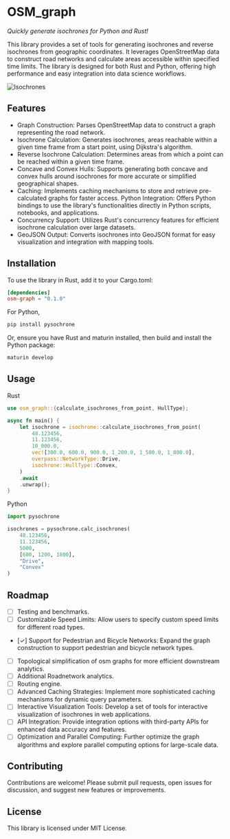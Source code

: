 # OSM_graph
*Quickly generate isochrones for Python and Rust!*

This library provides a set of tools for generating isochrones and reverse isochrones from geographic coordinates. It leverages OpenStreetMap data to construct road networks and calculate areas accessible within specified time limits. The library is designed for both Rust and Python, offering high performance and easy integration into data science workflows.

![Isochrones](image.png)

## Features
- Graph Construction: Parses OpenStreetMap data to construct a graph representing the road network.
- Isochrone Calculation: Generates isochrones, areas reachable within a given time frame from a start point, using Dijkstra's algorithm.
- Reverse Isochrone Calculation: Determines areas from which a point can be reached within a given time frame.
- Concave and Convex Hulls: Supports generating both concave and convex hulls around isochrones for more accurate or simplified geographical shapes.
- Caching: Implements caching mechanisms to store and retrieve pre-calculated graphs for faster access.
Python Integration: Offers Python bindings to use the library's functionalities directly in Python scripts, notebooks, and applications.
- Concurrency Support: Utilizes Rust's concurrency features for efficient isochrone calculation over large datasets.
- GeoJSON Output: Converts isochrones into GeoJSON format for easy visualization and integration with mapping tools.

## Installation
To use the library in Rust, add it to your Cargo.toml:

```toml
[dependencies]
osm-graph = "0.1.0"
```

For Python, 

```bash
pip install pysochrone
```

Or, ensure you have Rust and maturin installed, then build and install the Python package:

```bash
maturin develop
```

## Usage
Rust
```rust
use osm_graph::{calculate_isochrones_from_point, HullType};

async fn main() {
    let isochrone = isochrone::calculate_isochrones_from_point(
        48.123456,
        11.123456,
        10_000.0,
        vec![300.0, 600.0, 900.0, 1_200.0, 1_500.0, 1_800.0],
        overpass::NetworkType::Drive,
        isochrone::HullType::Convex,
    )
    .await
    .unwrap();
}
```

Python

```python
import pysochrone

isochrones = pysochrone.calc_isochrones(
    48.123456, 
    11.123456, 
    5000, 
    [600, 1200, 1800], 
    "Drive", 
    "Convex"
)
```

## Roadmap
- [ ] Testing and benchmarks.
- [ ] Customizable Speed Limits: Allow users to specify custom speed limits for different road types.
- [✓] Support for Pedestrian and Bicycle Networks: Expand the graph construction to support pedestrian and bicycle network types.
- [ ] Topological simplification of osm graphs for more efficient downstream analytics.
- [ ] Additional Roadnetwork analytics.
- [ ] Routing engine.
- [ ] Advanced Caching Strategies: Implement more sophisticated caching mechanisms for dynamic query parameters.
- [ ] Interactive Visualization Tools: Develop a set of tools for interactive visualization of isochrones in web applications.
- [ ] API Integration: Provide integration options with third-party APIs for enhanced data accuracy and features.
- [ ] Optimization and Parallel Computing: Further optimize the graph algorithms and explore parallel computing options for large-scale data.

## Contributing
Contributions are welcome! Please submit pull requests, open issues for discussion, and suggest new features or improvements.

## License
This library is licensed under MIT License.